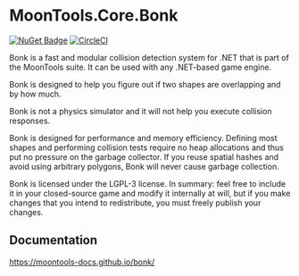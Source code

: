# MoonTools.Core.Bonk

[![NuGet Badge](https://buildstats.info/nuget/MoonTools.Core.Bonk)](https://www.nuget.org/packages/MoonTools.Core.Bonk/)
[![CircleCI](https://circleci.com/gh/MoonsideGames/MoonTools.Core.Bonk.svg?style=svg)](https://circleci.com/gh/MoonsideGames/MoonTools.Core.Bonk)

Bonk is a fast and modular collision detection system for .NET that is part of the MoonTools suite. It can be used with any .NET-based game engine.

Bonk is designed to help you figure out if two shapes are overlapping and by how much.

Bonk is not a physics simulator and it will not help you execute collision responses.

Bonk is designed for performance and memory efficiency. Defining most shapes and performing collision tests require no heap allocations and thus put no pressure on the garbage collector. If you reuse spatial hashes and avoid using arbitrary polygons, Bonk will never cause garbage collection.

Bonk is licensed under the LGPL-3 license. In summary: feel free to include it in your closed-source game and modify it internally at will, but if you make changes that you intend to redistribute, you must freely publish your changes.

## Documentation
https://moontools-docs.github.io/bonk/
